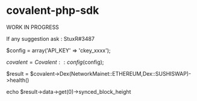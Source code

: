 # covalent-php-sdk

WORK IN PROGRESS

If any suggestion ask : StuxR#3487


$config = array('API_KEY' => 'ckey_xxxx');

$covalent = Covalent::config($config);

$result = $covalent->Dex(NetworkMainet::ETHEREUM,Dex::SUSHISWAP)->health()

echo $result->data->get(0)->synced_block_height